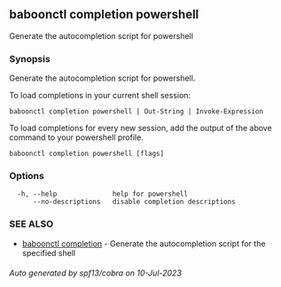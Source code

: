 ## baboonctl completion powershell

Generate the autocompletion script for powershell

### Synopsis

Generate the autocompletion script for powershell.

To load completions in your current shell session:

	baboonctl completion powershell | Out-String | Invoke-Expression

To load completions for every new session, add the output of the above command
to your powershell profile.


```
baboonctl completion powershell [flags]
```

### Options

```
  -h, --help              help for powershell
      --no-descriptions   disable completion descriptions
```

### SEE ALSO

* [baboonctl completion](baboonctl_completion.md)	 - Generate the autocompletion script for the specified shell

###### Auto generated by spf13/cobra on 10-Jul-2023

